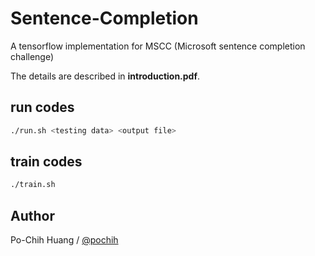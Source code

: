 # Sentence-Completion
A tensorflow implementation for MSCC (Microsoft sentence completion challenge)

The details are described in __introduction.pdf__.

## run codes
```bash
./run.sh <testing data> <output file>
```

## train codes
```bash
./train.sh
```

## Author
Po-Chih Huang / [@pochih](http://pochih.github.io/)
